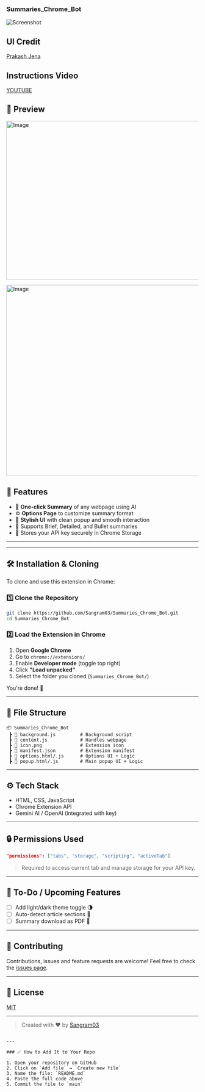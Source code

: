 ### Summaries\_Chrome\_Bot

![Screenshot](https://raw.githubusercontent.com/Sangram03/Summaries_Chrome_Bot/main/icon.png)



## UI Credit 

[Prakash Jena](https://github.com/prakashjena938)


## Instructions Video 
[YOUTUBE](https://youtu.be/zC4idSoEVgw?si=HVAGfzKGC5cc9CKb)


## 📸 Preview
<img width="661" height="416" alt="Image" src="https://github.com/user-attachments/assets/1904f362-9af2-4150-b307-bd387255c473" /><br>

<img width="1022" height="501" alt="Image" src="https://github.com/user-attachments/assets/747b2e12-e45f-4d9e-b8dc-8aa59e365dc7" />





## 🚀 Features

- 🧾 **One-click Summary** of any webpage using AI
- ⚙️ **Options Page** to customize summary format
- 🎨 **Stylish UI** with clean popup and smooth interaction
- 🧠 Supports Brief, Detailed, and Bullet summaries
- 🔐 Stores your API key securely in Chrome Storage

---



---

## 🛠️ Installation & Cloning

To clone and use this extension in Chrome:

### 1️⃣ Clone the Repository

```bash
git clone https://github.com/Sangram03/Summaries_Chrome_Bot.git
cd Summaries_Chrome_Bot
````

### 2️⃣ Load the Extension in Chrome

1. Open **Google Chrome**
2. Go to `chrome://extensions/`
3. Enable **Developer mode** (toggle top right)
4. Click **"Load unpacked"**
5. Select the folder you cloned (`Summaries_Chrome_Bot/`)

You're done! 🎉

---

## 📁 File Structure

```
📦 Summaries_Chrome_Bot
 ┣ 📄 background.js         # Background script
 ┣ 📄 content.js            # Handles webpage 
 ┣ 📄 icon.png              # Extension icon
 ┣ 📄 manifest.json         # Extension manifest
 ┣ 📄 options.html/.js      # Options UI + Logic
 ┣ 📄 popup.html/.js        # Main popup UI + Logic
```

---

## ⚙️ Tech Stack

* HTML, CSS, JavaScript
* Chrome Extension API
* Gemini AI / OpenAI (integrated with key)

---

## 🔒 Permissions Used

```json
"permissions": ["tabs", "storage", "scripting", "activeTab"]
```

> Required to access current tab and manage storage for your API key.

---

## 📌 To-Do / Upcoming Features

* [ ] Add light/dark theme toggle 🌗
* [ ] Auto-detect article sections 🧩
* [ ] Summary download as PDF 📄

---

## 🤝 Contributing

Contributions, issues and feature requests are welcome!
Feel free to check the [issues page](https://github.com/Sangram03/Summaries_Chrome_Bot/issues).

---

## 📄 License

[MIT](LICENSE)

---

> Created with ❤️ by [Sangram03](https://github.com/Sangram03)

```

---

### ✅ How to Add It to Your Repo

1. Open your repository on GitHub
2. Click on `Add file` → `Create new file`
3. Name the file: `README.md`
4. Paste the full code above
5. Commit the file to `main`


```
